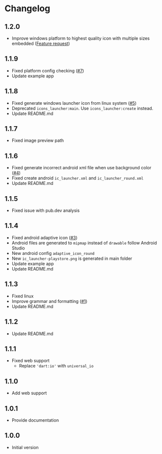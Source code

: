 # Changelog

## 1.2.0
 - Improve windows platform to highest quality icon with multiple sizes embedded ([Feature request](https://github.com/mrrhak/icons_launcher/issues/8))

## 1.1.9
 - Fixed platform config checking ([#7](https://github.com/mrrhak/icons_launcher/issues/7))
 - Update example app

## 1.1.8
 - Fixed generate windows launcher icon from linux system ([#5](https://github.com/mrrhak/icons_launcher/issues/5))
 - Deprecated `icons_launcher:main`. Use `icons_launcher:create` instead.
 - Update README.md

## 1.1.7
 - Fixed image preview path

## 1.1.6
 - Fixed generate incorrect android xml file when use background color ([#4](https://github.com/mrrhak/icons_launcher/issues/4))
 - Fixed create android `ic_launcher.xml` and `ic_launcher_round.xml`
 - Update README.md

## 1.1.5
 - Fixed issue with pub.dev analysis

## 1.1.4
 - Fixed android adaptive icon ([#3](https://github.com/mrrhak/icons_launcher/issues/3))
 - Android files are generated to `mipmap` instead of `drawable` follow Android Studio
 - New android config `adaptive_icon_round`
 - New `ic_launcher-playstore.png` is generated in main folder
 - Update example app
 - Update README.md

## 1.1.3
 - Fixed linux
 - Improve grammar and formatting ([#1](https://github.com/mrrhak/icons_launcher/pull/1))
 - Update README.md

## 1.1.2
 - Update README.md

## 1.1.1
 - Fixed web support
   - Replace `'dart:io'` with `universal_io`

## 1.1.0
 - Add web support

## 1.0.1
 - Provide documentation

## 1.0.0

- Initial version
